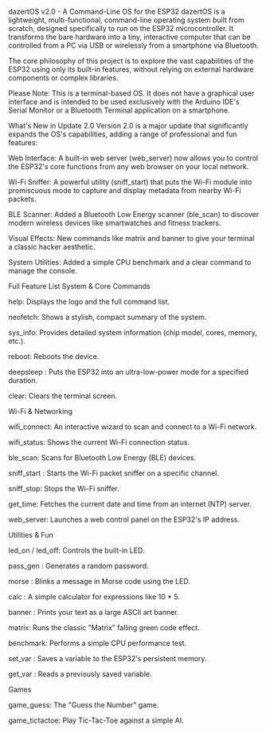 dazertOS v2.0 - A Command-Line OS for the ESP32
dazertOS is a lightweight, multi-functional, command-line operating system built from scratch, designed specifically to run on the ESP32 microcontroller. It transforms the bare hardware into a tiny, interactive computer that can be controlled from a PC via USB or wirelessly from a smartphone via Bluetooth.

The core philosophy of this project is to explore the vast capabilities of the ESP32 using only its built-in features, without relying on external hardware components or complex libraries.

Please Note: This is a terminal-based OS. It does not have a graphical user interface and is intended to be used exclusively with the Arduino IDE's Serial Monitor or a Bluetooth Terminal application on a smartphone.

What's New in Update 2.0
Version 2.0 is a major update that significantly expands the OS's capabilities, adding a range of professional and fun features:

Web Interface: A built-in web server (web_server) now allows you to control the ESP32's core functions from any web browser on your local network.

Wi-Fi Sniffer: A powerful utility (sniff_start) that puts the Wi-Fi module into promiscuous mode to capture and display metadata from nearby Wi-Fi packets.

BLE Scanner: Added a Bluetooth Low Energy scanner (ble_scan) to discover modern wireless devices like smartwatches and fitness trackers.

Visual Effects: New commands like matrix and banner to give your terminal a classic hacker aesthetic.

System Utilities: Added a simple CPU benchmark and a clear command to manage the console.

Full Feature List
System & Core Commands

help: Displays the logo and the full command list.

neofetch: Shows a stylish, compact summary of the system.

sys_info: Provides detailed system information (chip model, cores, memory, etc.).

reboot: Reboots the device.

deepsleep <secs>: Puts the ESP32 into an ultra-low-power mode for a specified duration.

clear: Clears the terminal screen.

Wi-Fi & Networking

wifi_connect: An interactive wizard to scan and connect to a Wi-Fi network.

wifi_status: Shows the current Wi-Fi connection status.

ble_scan: Scans for Bluetooth Low Energy (BLE) devices.

sniff_start <channel>: Starts the Wi-Fi packet sniffer on a specific channel.

sniff_stop: Stops the Wi-Fi sniffer.

get_time: Fetches the current date and time from an internet (NTP) server.

web_server: Launches a web control panel on the ESP32's IP address.

Utilities & Fun

led_on / led_off: Controls the built-in LED.

pass_gen <length>: Generates a random password.

morse <text>: Blinks a message in Morse code using the LED.

calc <expression>: A simple calculator for expressions like 10 * 5.

banner <text>: Prints your text as a large ASCII art banner.

matrix: Runs the classic "Matrix" falling green code effect.

benchmark: Performs a simple CPU performance test.

set_var <key> <value>: Saves a variable to the ESP32's persistent memory.

get_var <key>: Reads a previously saved variable.

Games

game_guess: The "Guess the Number" game.

game_tictactoe: Play Tic-Tac-Toe against a simple AI.
